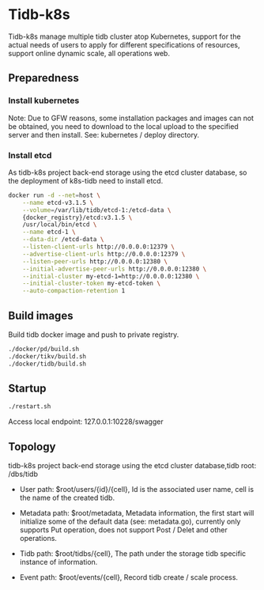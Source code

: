 # Tidb-k8s

Tidb-k8s manage multiple tidb cluster atop Kubernetes, support for the actual needs of users to apply for different specifications of resources, support online dynamic scale, all operations web.

## Preparedness

### Install kubernetes

Note: Due to GFW reasons, some installation packages and images can not be obtained, you need to download to the local upload to the specified server and then install. See: kubernetes / deploy directory.

### Install etcd

As tidb-k8s project back-end storage using the etcd cluster database, so the deployment of k8s-tidb need to install etcd.

```bash
docker run -d --net=host \
    --name etcd-v3.1.5 \
    --volume=/var/lib/tidb/etcd-1:/etcd-data \
    {docker_registry}/etcd:v3.1.5 \
    /usr/local/bin/etcd \
    --name etcd-1 \
    --data-dir /etcd-data \
    --listen-client-urls http://0.0.0.0:12379 \
    --advertise-client-urls http://0.0.0.0:12379 \
    --listen-peer-urls http://0.0.0.0:12380 \
    --initial-advertise-peer-urls http://0.0.0.0:12380 \
    --initial-cluster my-etcd-1=http://0.0.0.0:12380 \
    --initial-cluster-token my-etcd-token \
    --auto-compaction-retention 1
```

## Build images

Build tidb docker image and push to private registry.

```bash
./docker/pd/build.sh
./docker/tikv/build.sh
./docker/tidb/build.sh
```

## Startup

```bash
./restart.sh
```

Access local endpoint: 127.0.0.1:10228/swagger

## Topology

tidb-k8s project back-end storage using the etcd cluster database,tidb root: /dbs/tidb

- User path: $root/users/{id}/{cell}, Id is the associated user name, cell is the name of the created tidb.

- Metadata path: $root/metadata, Metadata information, the first start will initialize some of the default data (see: metadata.go), currently only supports Put operation, does not support Post / Delet and other operations.

- Tidb path: $root/tidbs/{cell}, The path under the storage tidb specific instance of information.

- Event path: $root/events/{cell}, Record tidb create / scale process.


